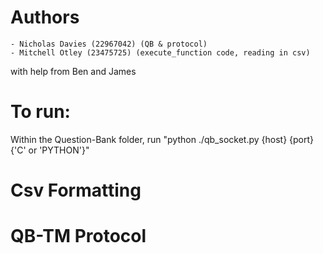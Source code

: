 # Authors
    - Nicholas Davies (22967042) (QB & protocol)
    - Mitchell Otley (23475725) (execute_function code, reading in csv)
with help from Ben and James

# To run:
Within the Question-Bank folder, run "python ./qb_socket.py {host} {port} {'C' or 'PYTHON'}"

# Csv Formatting

# QB-TM Protocol
